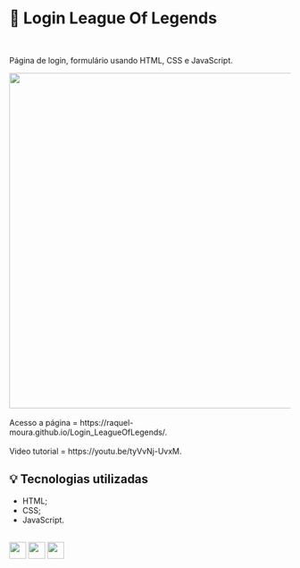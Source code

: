 # :trident: Login League Of Legends

<br>

Página de login, formulário usando HTML, CSS e JavaScript.


<img src="https://github.com/Raquel-Moura/Login_LeagueOfLegends/assets/111471780/cc87ad34-d463-4fe9-9638-6b659802db19.png" width="600px">

<br>
<br>
Acesso a página = https://raquel-moura.github.io/Login_LeagueOfLegends/.
<br>
<br>
Video tutorial = https://youtu.be/tyVvNj-UvxM.

## 💡 Tecnologias utilizadas 
- HTML;
- CSS;
- JavaScript.
<div style="display; inline_block"><br>
<img aling="center" height="30" width="30" src="https://cdn.jsdelivr.net/gh/devicons/devicon/icons/html5/html5-original.svg" />
          
<img aling="center" height="30" width="30" src="https://cdn.jsdelivr.net/gh/devicons/devicon/icons/css3/css3-original.svg" />
 
<img aling="center" height="30" width="30" src="https://cdn.jsdelivr.net/gh/devicons/devicon/icons/javascript/javascript-original.svg" />
 </div>   
